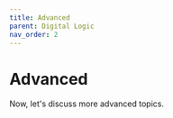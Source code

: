 ```yaml
---
title: Advanced
parent: Digital Logic
nav_order: 2
---
```


# Advanced
Now, let's discuss more advanced topics.
